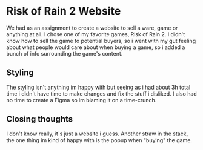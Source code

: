 # Risk of Rain 2 Website
We had as an assignment to create a website to sell a ware, game or anything at all. I chose one of my favorite games, Risk of Rain 2. 
I didn't know how to sell the game to potential buyers, so i went with my gut feeling about what people would care about when buying a game, so i added a bunch of info surrounding the game's content.

## Styling
The styling isn't anything im happy with but seeing as i had about 3h total time i didn't have time to make changes and fix the stuff i disliked. I also had no time to create a Figma so im blaming it on a time-crunch.

## Closing thoughts
I don't know really, it´s just a website i guess. Another straw in the stack, the one thing im kind of happy with is the popup when "buying" the game.
